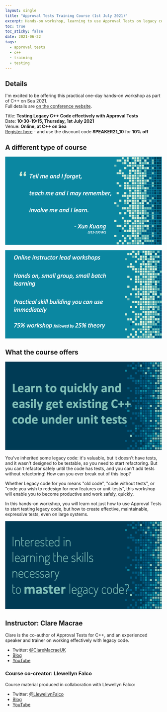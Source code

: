 ```yaml
---
layout: single
title: "Approval Tests Training Course (1st July 2021)"
excerpt: Hands-on workshop, learning to use Approval Tests on legacy code for effective, maintainable, expressive tests even on large systems - with discount code for 10% off registration
toc: true
toc_sticky: false
date: 2021-06-22
tags:
  - approval tests
  - c++
  - training
  - testing
---
```


## Details

I'm excited to be offering this practical one-day hands-on workshop as part of C++ on Sea 2021.  
Full details are [on the conference website](https://cpponsea.uk/2021/sessions/workshop_testing-legacy-cpp-code-effectively-with-approval-tests.html).

Title: **Testing Legacy C++ Code effectively with Approval Tests**  
Date: **10:30-19:15, Thursday, 1st July 2021**  
Venue: **Online, at C++ on Sea**  
[Register here](https://cpponsea.uk/tickets/) - and use the discount code **SPEAKER21_10** for **10% off**

## A different type of course

![Quote](/images/approval_tests_course_2020_09/course.quote.png)


![Course Structure](/images/approval_tests_course_2020_09/course.structure.png)

## What the course offers

![Intent](/images/approval_tests_course_2020_09/course.intent.png)


You've inherited some legacy code: it's valuable, but it doesn't have tests, and it wasn't designed to be testable, so you need to start refactoring. But you can't refactor safely until the code has tests, and you can't add tests without refactoring! How can you ever break out of this loop?

Whether Legacy code for you means "old code", "code without tests", or "code you wish to redesign for new features or unit-tests", this workshop will enable you to become productive and work safely, quickly.

In this hands-on workshop, you will learn not just how to use Approval Tests to start testing legacy code, but how to create effective, maintainable, expressive tests, even on large systems.

![Skills](/images/approval_tests_course_2020_09/course.skills.png)

## Instructor: Clare Macrae

Clare is the co-author of Approval Tests for C++, and an experienced speaker and trainer on working effectively with legacy code.

* Twitter: [@ClareMacraeUK](https://twitter.com/ClareMacraeUK)
* [Blog](https://claremacrae.co.uk/blog/)
* [YouTube](https://www.youtube.com/playlist?list=PLoe3M-5Wdtgzzw7J-owNzk2vFOwTO8VtF)

### Course co-creator: Llewellyn Falco

Course material produced in collaboration with Llewellyn Falco:

* Twitter: [@LlewellynFalco](https://twitter.com/LlewellynFalco)
* [Blog](http://llewellynfalco.blogspot.com/p/infographics.html)
* [YouTube](https://www.youtube.com/user/isidoreus/videos)

